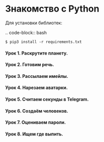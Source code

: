 # Знакомство с Python

Для установки библиотек:

.. code-block:: bash

    $ pip3 install -r requirements.txt


#### Урок 1. Раскрутите планету.
#### Урок 2. Готовим речь.
#### Урок 3. Рассылаем имейлы.
#### Урок 4. Нарезаем аватарки.
#### Урок 5. Считаем секунды в Telegram.
#### Урок 6. Создаём человеков.
#### Урок 7. Оцениваем пароли.
#### Урок 8. Ищем где выпить.
